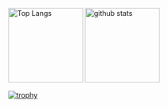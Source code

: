<p align="left"> 
  <img alt="Top Langs" height="150px" src="https://github-readme-stats.vercel.app/api/top-langs/?username=dekavit&layout=compact&show_icons=true" />
  <img alt="github stats" height="150px" src="https://github-readme-stats.vercel.app/api?username=dekavit&show_icons=ture" />
</p>

[![trophy](https://github-profile-trophy.vercel.app/?username=dekavit)](https://github.com/ryo-ma/github-profile-trophy)
